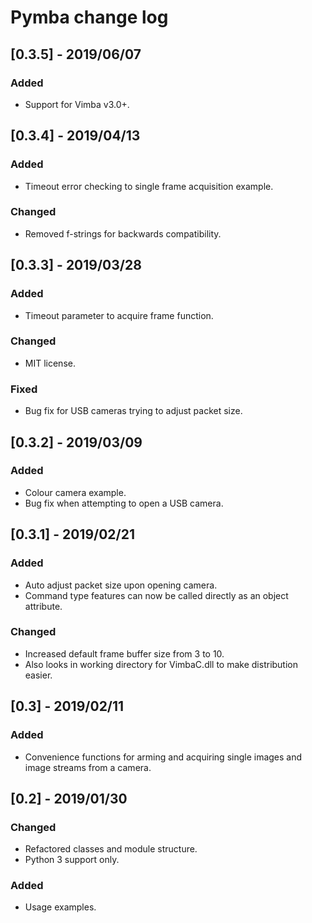 # Pymba change log

## [0.3.5] - 2019/06/07
### Added
- Support for Vimba v3.0+.

## [0.3.4] - 2019/04/13
### Added
- Timeout error checking to single frame acquisition example. 
### Changed
- Removed f-strings for backwards compatibility.

## [0.3.3] - 2019/03/28
### Added
- Timeout parameter to acquire frame function.
### Changed
- MIT license.
### Fixed
- Bug fix for USB cameras trying to adjust packet size.

## [0.3.2] - 2019/03/09
### Added
- Colour camera example.
- Bug fix when attempting to open a USB camera.

## [0.3.1] - 2019/02/21
### Added
- Auto adjust packet size upon opening camera.
- Command type features can now be called directly as an object attribute.
### Changed
- Increased default frame buffer size from 3 to 10.
- Also looks in working directory for VimbaC.dll to make distribution easier.

## [0.3] - 2019/02/11
### Added
- Convenience functions for arming and acquiring single images and image streams from a camera.

## [0.2] - 2019/01/30
### Changed
- Refactored classes and module structure.
- Python 3 support only.
### Added
- Usage examples.
